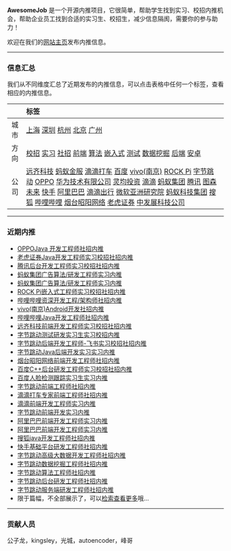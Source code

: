 
 
**AwesomeJob** 是一个开源内推项目，它很简单，帮助学生找到实习、校招内推机会，帮助企业员工找到合适的实习生、校招生，减少信息隔阂，需要你的参与助力！

欢迎在我们的[网站主页](https://awesomejob.gitee.io/)发布内推信息。


--- 
### 信息汇总

我们从不同维度汇总了近期发布的内推信息，可以点击表格中任何一个标签，查看相应的内推信息。

||标签|
|:---:|:---|
|城市|[上海](https://awesomejob.gitee.io/tags/上海)	[深圳](https://awesomejob.gitee.io/tags/深圳)	[杭州](https://awesomejob.gitee.io/tags/杭州)	[北京](https://awesomejob.gitee.io/tags/北京)	[广州](https://awesomejob.gitee.io/tags/广州)|
|方向|[校招](https://awesomejob.gitee.io/series/校招)	[实习](https://awesomejob.gitee.io/series/实习)	[社招](https://awesomejob.gitee.io/series/社招)	[前端](https://awesomejob.gitee.io/categories/前端)	[算法](https://awesomejob.gitee.io/categories/算法)	[嵌入式](https://awesomejob.gitee.io/categories/嵌入式)	[测试](https://awesomejob.gitee.io/categories/测试)	[数据挖掘](https://awesomejob.gitee.io/categories/数据挖掘)	[后端](https://awesomejob.gitee.io/categories/后端)	[安卓](https://awesomejob.gitee.io/categories/安卓)|
|公司|[远齐科技](https://awesomejob.gitee.io/tags/远齐科技)	[蚂蚁金服](https://awesomejob.gitee.io/tags/蚂蚁金服)	[滴滴打车](https://awesomejob.gitee.io/tags/滴滴打车)	[百度](https://awesomejob.gitee.io/tags/百度)	[vivo(南京)](https://awesomejob.gitee.io/tags/vivo(南京))	[ROCK Pi](https://awesomejob.gitee.io/tags/rock-pi)	[字节跳动](https://awesomejob.gitee.io/tags/字节跳动)	[OPPO](https://awesomejob.gitee.io/tags/oppo)	[华为技术有限公司](https://awesomejob.gitee.io/tags/华为技术有限公司)	[灵均投资](https://awesomejob.gitee.io/tags/灵均投资)	[滴滴](https://awesomejob.gitee.io/tags/滴滴)	[蚂蚁集团](https://awesomejob.gitee.io/tags/蚂蚁集团)	[腾讯](https://awesomejob.gitee.io/tags/腾讯)	[图森未来](https://awesomejob.gitee.io/tags/图森未来)	[快手](https://awesomejob.gitee.io/tags/快手)	[阿里巴巴](https://awesomejob.gitee.io/tags/阿里巴巴)	[滴滴出行](https://awesomejob.gitee.io/tags/滴滴出行)	[微软亚洲研究院](https://awesomejob.gitee.io/tags/微软亚洲研究院)	[蚂蚁科技集团](https://awesomejob.gitee.io/tags/蚂蚁科技集团)	[搜狐](https://awesomejob.gitee.io/tags/搜狐)	[哔哩哔哩](https://awesomejob.gitee.io/tags/哔哩哔哩)	[烟台昭阳网络](https://awesomejob.gitee.io/tags/烟台昭阳网络)	[老虎证券](https://awesomejob.gitee.io/tags/老虎证券)	[中发展科技公司](https://awesomejob.gitee.io/tags/中发展科技公司)|
--- 

### 近期内推 
- [OPPOJava 开发工程师社招内推](https://awesomejob.gitee.io/posts/jobs/job_38)
- [老虎证券Java开发工程师实习校招社招内推](https://awesomejob.gitee.io/posts/jobs/job_37)
- [腾讯后台开发工程师实习校招社招内推](https://awesomejob.gitee.io/posts/jobs/job_36)
- [蚂蚁集团广告算法/研发工程师实习内推](https://awesomejob.gitee.io/posts/jobs/job_35)
- [蚂蚁集团广告算法/研发工程师实习内推](https://awesomejob.gitee.io/posts/jobs/job_34)
- [ROCK Pi嵌入式工程师实习校招社招内推](https://awesomejob.gitee.io/posts/jobs/job_33)
- [哔哩哔哩资深开发工程/架构师社招内推](https://awesomejob.gitee.io/posts/jobs/job_32)
- [vivo(南京)Android开发社招内推](https://awesomejob.gitee.io/posts/jobs/job_31)
- [哔哩哔哩Java开发工程师社招内推](https://awesomejob.gitee.io/posts/jobs/job_30)
- [远齐科技前端开发工程师实习校招社招内推](https://awesomejob.gitee.io/posts/jobs/job_29)
- [字节跳动测试研发实习生实习校招内推](https://awesomejob.gitee.io/posts/jobs/job_28)
- [字节跳动后端开发工程师-飞书实习校招社招内推](https://awesomejob.gitee.io/posts/jobs/job_27)
- [字节跳动Java后端开发实习实习内推](https://awesomejob.gitee.io/posts/jobs/job_26)
- [烟台昭阳网络前端开发工程师社招内推](https://awesomejob.gitee.io/posts/jobs/job_25)
- [百度C++后台研发工程师实习校招社招内推](https://awesomejob.gitee.io/posts/jobs/job_24)
- [百度人脸检测跟踪实习生实习内推](https://awesomejob.gitee.io/posts/jobs/job_23)
- [字节跳动前端工程师社招内推](https://awesomejob.gitee.io/posts/jobs/job_22)
- [滴滴打车专家前端工程师社招内推](https://awesomejob.gitee.io/posts/jobs/job_21)
- [滴滴前端开发工程师实习内推](https://awesomejob.gitee.io/posts/jobs/job_20)
- [字节跳动前端开发实习内推](https://awesomejob.gitee.io/posts/jobs/job_19)
- [阿里巴巴前端开发工程师实习内推](https://awesomejob.gitee.io/posts/jobs/job_18)
- [阿里巴巴前端开发工程师实习内推](https://awesomejob.gitee.io/posts/jobs/job_17)
- [搜狐java开发工程师社招内推](https://awesomejob.gitee.io/posts/jobs/job_16)
- [快手基础平台研发工程师社招内推](https://awesomejob.gitee.io/posts/jobs/job_15)
- [字节跳动高级大数据开发工程师社招内推](https://awesomejob.gitee.io/posts/jobs/job_14)
- [字节跳动数据挖掘工程师社招内推](https://awesomejob.gitee.io/posts/jobs/job_13)
- [字节跳动算法工程师社招内推](https://awesomejob.gitee.io/posts/jobs/job_12)
- [字节跳动后台研发工程师社招内推](https://awesomejob.gitee.io/posts/jobs/job_11)
- [字节跳动服务端研发工程师社招内推](https://awesomejob.gitee.io/posts/jobs/job_10)
- 限于篇幅，不全部展示了，可以[检索查看更多](https://awesomejob.gitee.io/)哦...
--- 
### 贡献人员
公子龙，kingsley，光城，autoencoder，峰哥